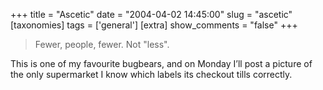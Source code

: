 +++
title = "Ascetic"
date = "2004-04-02 14:45:00"
slug = "ascetic"
[taxonomies]
tags = ['general']
[extra]
show_comments = "false"
+++

> Fewer, people, fewer. Not "less".

This is one of my favourite bugbears, and on Monday I’ll post a picture of the only supermarket I know which labels its checkout tills correctly.

